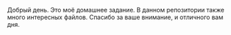 Добрый день. Это моё домашнее задание. В данном репозитории также много интересных файлов. Спасибо за ваше внимание, и отличного вам дня. 
